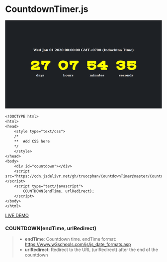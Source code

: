 # CountdownTimer.js

<img src="https://raw.githubusercontent.com/truocphan/CountdownTimer/master/CountdownTimer%202020-01-01%2000-00-00.png">

```
<!DOCTYPE html>
<html>
<head>
	<style type="text/css">
	/*
	**	Add CSS here
	*/
	</style>
</head>
<body>
	<div id="countdown"></div>
	<script src="https://cdn.jsdelivr.net/gh/truocphan/CountdownTimer@master/CountdownTimer.js"></script>
	<script type="text/javascript">
		COUNTDOWN(endTime, urlRedirect);
	</script>
</body>
</html>
```

[LIVE DEMO](https://truocphan.github.io/)

### COUNTDOWN(endTime, urlRedirect)
> - **endTime**: Countdown time. endTime format: https://www.w3schools.com/js/js_date_formats.asp
> - **urlRedirect**: Redirect to the URL (urlRedirect) after the end of the countdown
